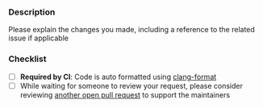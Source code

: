 ### Description

Please explain the changes you made, including a reference to the related issue if applicable

### Checklist
- [ ] **Required by CI**: Code is auto formatted using [clang-format](http://moveit.ros.org/documentation/contributing/code)
- [ ] While waiting for someone to review your request, please consider reviewing [another open pull request](https://github.com/ros-planning/moveit2/pulls) to support the maintainers

[//]: # "You can expect a response from a maintainer within 7 days. If you haven't heard anything by then, feel free to ping the thread. Thank you!"
